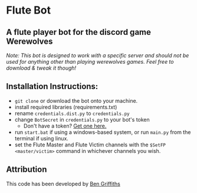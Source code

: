 # Flute Bot
## A flute player bot for the discord game Werewolves

*Note: This bot is designed to work with a specific server and should not be used for anything other than playing werewolves games. Feel free to download & tweak it though!*

## Installation Instructions:
- `git clone` or download the bot onto your machine.
- install required libraries (requirements.txt)
- rename `credentials.dist.py` to `credentials.py`
- change `BotSecret` in `credentials.py` to your bot's token
  - Don't have a token? [Get one here.](https://discordapp.com/developers/applications/me)
- run `start.bat` if using a windows-based system, or run `main.py` from the terminal if using linux.
- set the Flute Master and Flute Victim channels with the `$SetFP <master/victim>` command in whichever channels you wish.

## Attribution
This code has been developed by [Ben Griffiths](https://github.com/BenTechy66)
